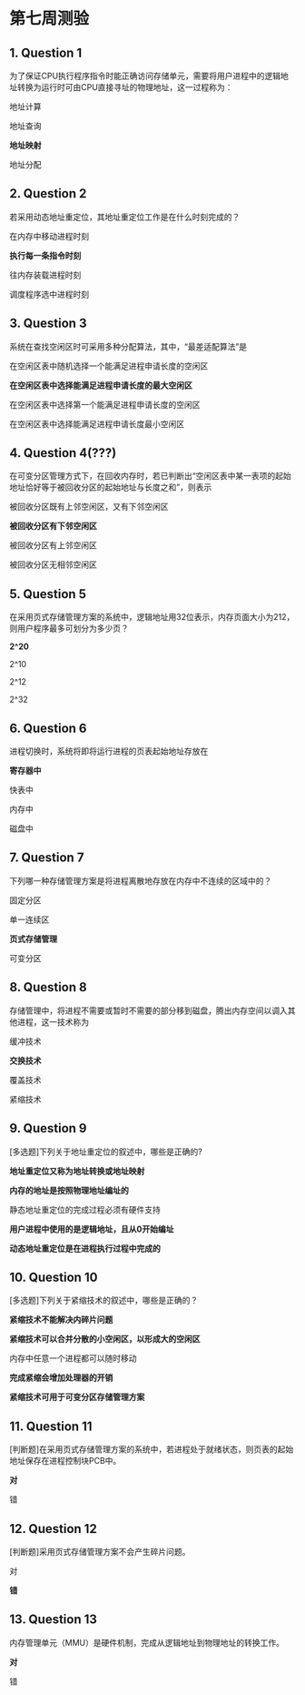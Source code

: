 ﻿# 第七周测验



## 1. Question 1

为了保证CPU执行程序指令时能正确访问存储单元，需要将用户进程中的逻辑地址转换为运行时可由CPU直接寻址的物理地址，这一过程称为：

地址计算

地址查询

**地址映射**

地址分配


## 2. Question 2

若采用动态地址重定位，其地址重定位工作是在什么时刻完成的？

在内存中移动进程时刻

**执行每一条指令时刻**

往内存装载进程时刻

调度程序选中进程时刻


## 3. Question 3

系统在查找空闲区时可采用多种分配算法，其中，“最差适配算法”是

在空闲区表中随机选择一个能满足进程申请长度的空闲区

**在空闲区表中选择能满足进程申请长度的最大空闲区**

在空闲区表中选择第一个能满足进程申请长度的空闲区

在空闲区表中选择能满足进程申请长度最小空闲区


## 4. Question 4(???)

在可变分区管理方式下，在回收内存时，若已判断出“空闲区表中某一表项的起始地址恰好等于被回收分区的起始地址与长度之和”，则表示

被回收分区既有上邻空闲区，又有下邻空闲区

**被回收分区有下邻空闲区**

被回收分区有上邻空闲区

被回收分区无相邻空闲区


## 5. Question 5

在采用页式存储管理方案的系统中，逻辑地址用32位表示，内存页面大小为212，则用户程序最多可划分为多少页？

**2^20**

2^10

2^12

2^32


## 6. Question 6

进程切换时，系统将即将运行进程的页表起始地址存放在

**寄存器中**

快表中

内存中

磁盘中


## 7. Question 7

下列哪一种存储管理方案是将进程离散地存放在内存中不连续的区域中的？

固定分区

单一连续区

**页式存储管理**

可变分区


## 8. Question 8

存储管理中，将进程不需要或暂时不需要的部分移到磁盘，腾出内存空间以调入其他进程，这一技术称为

缓冲技术

**交换技术**

覆盖技术

紧缩技术


## 9. Question 9

[多选题]下列关于地址重定位的叙述中，哪些是正确的?

**地址重定位又称为地址转换或地址映射**

**内存的地址是按照物理地址编址的**

静态地址重定位的完成过程必须有硬件支持

**用户进程中使用的是逻辑地址，且从0开始编址**

**动态地址重定位是在进程执行过程中完成的**


## 10. Question 10

[多选题]下列关于紧缩技术的叙述中，哪些是正确的？

**紧缩技术不能解决内碎片问题**

**紧缩技术可以合并分散的小空闲区，以形成大的空闲区**

内存中任意一个进程都可以随时移动

**完成紧缩会增加处理器的开销**

**紧缩技术可用于可变分区存储管理方案**


## 11. Question 11

[判断题]在采用页式存储管理方案的系统中，若进程处于就绪状态，则页表的起始地址保存在进程控制块PCB中。

**对**

错


## 12. Question 12

[判断题]采用页式存储管理方案不会产生碎片问题。

对

**错**


## 13. Question 13

内存管理单元（MMU）是硬件机制，完成从逻辑地址到物理地址的转换工作。

**对**

错
